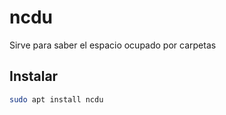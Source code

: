 # ncdu

Sirve para saber el espacio ocupado por carpetas

## Instalar

```bash
sudo apt install ncdu
```

